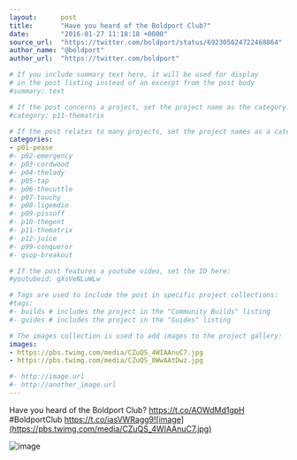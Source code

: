```yaml
---
layout:      post
title:       "Have you heard of the Boldport Club?"
date:        "2016-01-27 11:18:18 +0000"
source_url:  "https://twitter.com/boldport/status/692305624722468864"
author_name: "@boldport"
author_url:  "https://twitter.com/boldport"

# If you include summary text here, it will be used for display
# in the post listing instead of an excerpt from the post body
#summary: text

# If the post concerns a project, set the project name as the category:
#category: p11-thematrix

# If the post relates to many projects, set the project names as a categories array:
categories:
- p01-pease
#- p02-emergency
#- p03-cordwood
#- p04-thelady
#- p05-tap
#- p06-thecuttle
#- p07-touchy
#- p08-ligemdio
#- p09-pissoff
#- p10-thegent
#- p11-thematrix
#- p12-juice
#- p99-conqueror
#- qsop-breakout

# If the post features a youtube video, set the ID here:
#youtubeid: gXsVeNLuWLw

# Tags are used to include the post in specific project collections:
#tags:
#- builds # includes the project in the "Community Builds" listing
#- guides # includes the project in the "Guides" listing

# The images collection is used to add images to the project gallery:
images:
- https://pbs.twimg.com/media/CZuQS_4WIAAnuC7.jpg
- https://pbs.twimg.com/media/CZuQS_0WwAAtDwz.jpg

#- http://image.url
#- http://another_image.url
---
```


Have you heard of the Boldport Club? https://t.co/AOWdMd1gpH #BoldportClub https://t.co/iasVWRagg9![image](https://pbs.twimg.com/media/CZuQS_4WIAAnuC7.jpg)

![image](https://pbs.twimg.com/media/CZuQS_0WwAAtDwz.jpg)


